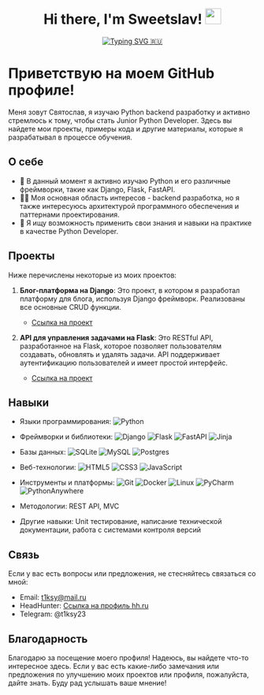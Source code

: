 <h1 align="center">Hi there, I'm Sweetslav! 
<img src="https://github.com/blackcater/blackcater/raw/main/images/Hi.gif" height="32"/></h1>
<p align="center">
  <a href="https://git.io/typing-svg"><img src="https://readme-typing-svg.demolab.com?font=&duration=3000&pause=500&color=000000&center=true&vCenter=true&multiline=true&random=false&width=550&lines=Python+backend+developer+from+Saint-Petersburg" alt="Typing SVG 🇷🇺" /></a>
</p>

# Приветствую на моем GitHub профиле!

Меня зовут Святослав, я изучаю Python backend разработку и активно стремлюсь к тому, чтобы стать Junior Python Developer. 
Здесь вы найдете мои проекты, примеры кода и другие материалы, которые я разрабатывал в процессе обучения.



## О себе

- 🌱 В данный момент я активно изучаю Python и его различные фреймворки, такие как Django, Flask, FastAPI.
- 👨‍💻 Моя основная область интересов - backend разработка, но я также интересуюсь архитектурой программного обеспечения и паттернами проектирования.
- 💼 Я ищу возможность применить свои знания и навыки на практике в качестве Python Developer.

## Проекты

Ниже перечислены некоторые из моих проектов:

1. **Блог-платформа на Django**: Это проект, в котором я разработал платформу для блога, используя Django фреймворк. Реализованы все основные CRUD функции.
   - [Ссылка на проект](https://github.com/sweetslav/DjangoProject24)

2. **API для управления задачами на Flask**: Это RESTful API, разработанное на Flask, которое позволяет пользователям создавать, обновлять и удалять задачи. API поддерживает аутентификацию пользователей и имеет простой интерфейс.
   - [Ссылка на проект](https://github.com/sweetslav/task-manager-api)

## Навыки
- Языки программирования: ![Python](https://img.shields.io/badge/python-3670A0?style=for-the-badge&logo=python&logoColor=ffdd54)
  
- Фреймворки и библиотеки: ![Django](https://img.shields.io/badge/django-%23092E20.svg?style=for-the-badge&logo=django&logoColor=white)
![Flask](https://img.shields.io/badge/flask-%23000.svg?style=for-the-badge&logo=flask&logoColor=white)
![FastAPI](https://img.shields.io/badge/FastAPI-005571?style=for-the-badge&logo=fastapi)
![Jinja](https://img.shields.io/badge/jinja-white.svg?style=for-the-badge&logo=jinja&logoColor=black)

- Базы данных: ![SQLite](https://img.shields.io/badge/sqlite-%2307405e.svg?style=for-the-badge&logo=sqlite&logoColor=white)
![MySQL](https://img.shields.io/badge/mysql-4479A1.svg?style=for-the-badge&logo=mysql&logoColor=white)
![Postgres](https://img.shields.io/badge/postgres-%23316192.svg?style=for-the-badge&logo=postgresql&logoColor=white)

- Веб-технологии: ![HTML5](https://img.shields.io/badge/html5-%23E34F26.svg?style=for-the-badge&logo=html5&logoColor=white)
![CSS3](https://img.shields.io/badge/css3-%231572B6.svg?style=for-the-badge&logo=css3&logoColor=white)
![JavaScript](https://img.shields.io/badge/javascript-%23323330.svg?style=for-the-badge&logo=javascript&logoColor=%23F7DF1E)

- Инструменты и платформы: ![Git](https://img.shields.io/badge/git-%23F05033.svg?style=for-the-badge&logo=git&logoColor=white)
![Docker](https://img.shields.io/badge/docker-%230db7ed.svg?style=for-the-badge&logo=docker&logoColor=white)
![Linux](https://img.shields.io/badge/Linux-FCC624?style=for-the-badge&logo=linux&logoColor=black)
![PyCharm](https://img.shields.io/badge/pycharm-143?style=for-the-badge&logo=pycharm&logoColor=black&color=black&labelColor=green)
![PythonAnywhere](https://img.shields.io/badge/pythonanywhere-%232F9FD7.svg?style=for-the-badge&logo=pythonanywhere&logoColor=151515)

- Методологии: REST API, MVC

- Другие навыки: Unit тестирование, написание технической документации, работа с системами контроля версий

## Связь

Если у вас есть вопросы или предложения, не стесняйтесь связаться со мной:
- Email: t1ksy@mail.ru
- HeadHunter: [Ссылка на профиль hh.ru](https://spb.hh.ru/resume/f6aa7f42ff0d2e25f50039ed1f796f684e3743?hhtmFrom=resume_list)
- Telegram: @t1ksy23

## Благодарность

Благодарю за посещение моего профиля! Надеюсь, вы найдете что-то интересное здесь. Если у вас есть какие-либо замечания или предложения по улучшению моих проектов или профиля, пожалуйста, дайте знать. Буду рад услышать ваше мнение!
